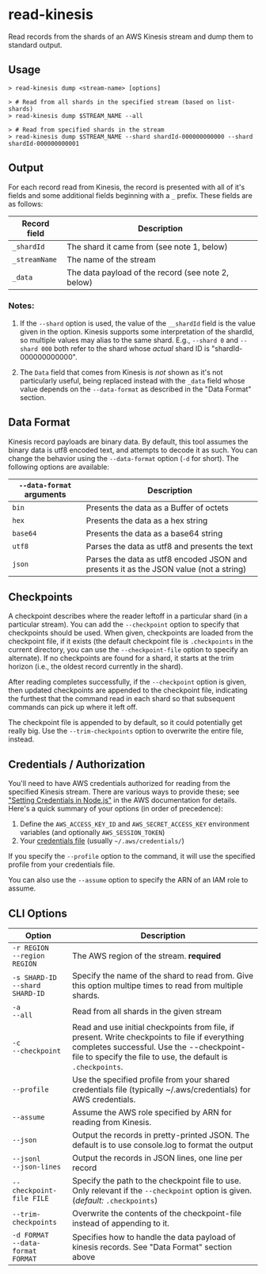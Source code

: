 # read-kinesis

Read records from the shards of an AWS Kinesis stream and dump them to standard output.

## Usage

```console
> read-kinesis dump <stream-name> [options]

> # Read from all shards in the specified stream (based on list-shards)
> read-kinesis dump $STREAM_NAME --all

> # Read from specified shards in the stream
> read-kinesis dump $STREAM_NAME --shard shardId-000000000000 --shard shardId-000000000001
```

## Output

For each record read from Kinesis, the record is presented with all of it's fields and some additional
fields beginning with a `_` prefix. These fields are as follows:

| Record field  | Description                                        |
| ------------- | -------------------------------------------------- |
| `_shardId`    | The shard it came from (see note 1, below)         |
| `_streamName` | The name of the stream                             |
| `_data`       | The data payload of the record (see note 2, below) |

### Notes:

1. If the `--shard` option is used, the value of the `__shardId` field is the value given in
   the option. Kinesis supports some interpretation of the shardId, so multiple values may alias
   to the same shard. E.g., `--shard 0` and `--shard 000` both refer to the shard whose _actual_
   shard ID is "shardId-000000000000".

2. The `Data` field that comes from Kinesis is _not_ shown as it's not particularly useful, being
   replaced instead with the `_data` field whose value depends on the `--data-format` as described
   in the "Data Format" section.

## Data Format

Kinesis record payloads are binary data. By default, this tool assumes the binary data
is utf8 encoded text, and attempts to decode it as such. You can change the behavior using the
`--data-format` option (`-d` for short). The following options are available:

| `--data-format` arguments | Description                                                                           |
| ------------------------- | ------------------------------------------------------------------------------------- |
| `bin`                     | Presents the data as a Buffer of octets                                               |
| `hex`                     | Presents the data as a hex string                                                     |
| `base64`                  | Presents the data as a base64 string                                                  |
| `utf8`                    | Parses the data as utf8 and presents the text                                         |
| `json`                    | Parses the data as utf8 encoded JSON and presents it as the JSON value (not a string) |

## Checkpoints

A checkpoint describes where the reader leftoff in a particular shard (in a particular stream).
You can add the `--checkpoint` option to specify that checkpoints should be used. When given,
checkpoints are loaded from the checkpoint file, if it exists (the default checkpoint file is
`.checkpoints` in the current directory, you can use the `--checkpoint-file` option to specify
an alternate). If no checkpoints are found for a shard, it starts at the trim horizon (i.e.,
the oldest record currently in the shard).

After reading completes successfully, if the `--checkpoint` option is given, then updated
checkpoints are appended to the checkpoint file, indicating the furthest that the command read
in each shard so that subsequent commands can pick up where it left off.

The checkpoint file is appended to by default, so it could potentially get really big. Use
the `--trim-checkpoints` option to overwrite the entire file, instead.

## Credentials / Authorization

You'll need to have AWS credentials authorized for reading from the specified Kinesis stream. There
are various ways to provide these; see
["Setting Credentials in Node.js"](https://docs.aws.amazon.com/sdk-for-javascript/v2/developer-guide/setting-credentials-node.html)
in the AWS documentation for details. Here's a quick summary of your options (in order of precedence):

1. Define the `AWS_ACCESS_KEY_ID` and `AWS_SECRET_ACCESS_KEY` environment variables (and
   optionally `AWS_SESSION_TOKEN`)
2. Your [credentials file](https://docs.aws.amazon.com/sdk-for-java/v1/developer-guide/credentials.html#credentials-file-format) (usually `~/.aws/credentials/`)

If you specify the `--profile` option to the command, it will use the specified profile from your
credentials file.

You can also use the `--assume` option to specify the ARN of an IAM role to assume.

## CLI Options

| Option                                  | Description                                                                                                                                                                                                |
| --------------------------------------- | ---------------------------------------------------------------------------------------------------------------------------------------------------------------------------------------------------------- |
| `-r REGION`<br />`--region REGION`      | The AWS region of the stream. **required**                                                                                                                                                                 |
| `-s SHARD-ID`<br />`--shard SHARD-ID`   | Specify the name of the shard to read from. Give this option multipe times to read from multiple shards.                                                                                                   |
| `-a`<br />`--all`                       | Read from all shards in the given stream                                                                                                                                                                   |
| `-c`<br />`--checkpoint`                | Read and use initial checkpoints from file, if present. Write checkpoints to file if everything completes successful. Use the --checkpoint-file to specify the file to use, the default is `.checkpoints`. |
| `--profile`                             | Use the specified profile from your shared credentials file (typically ~/.aws/credentials) for AWS credentials.                                                                                            |
| `--assume`                              | Assume the AWS role specified by ARN for reading from Kinesis.                                                                                                                                             |
| `--json`                                | Output the records in pretty-printed JSON. The default is to use console.log to format the output                                                                                                          |
| `--jsonl`<br />`--json-lines`           | Output the records in JSON lines, one line per record                                                                                                                                                      |
| `--checkpoint-file FILE`                | Specify the path to the checkpoint file to use. Only relevant if the `--checkpoint` option is given. (_default:_ `.checkpoints`)                                                                           |
| `--trim-checkpoints`                    | Overwrite the contents of the checkpoint-file instead of appending to it.                                                                                                                                  |
| `-d FORMAT`<br />`--data-format FORMAT` | Specifies how to handle the data payload of kinesis records. See "Data Format" section above                                                                                                               |
